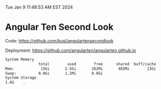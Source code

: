 Tue Jan  9 11:48:53 AM EST 2024

# Angular Ten Second Look

Code: https://github.com/kusl/angulartensecondlook

Deployment: https://github.com/angularten/angularten.github.io

```bash
System Memory
               total        used        free      shared  buff/cache   available
Mem:            15Gi       2.5Gi       262Mi       402Mi        13Gi        12Gi
Swap:          8.0Gi       1.2Mi       8.0Gi
System Storage
1.6G	.
```
